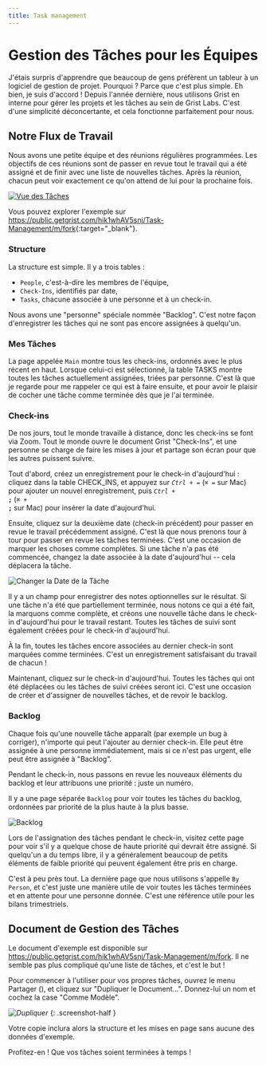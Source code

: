 ```yaml
---
title: Task management
---
```


# Gestion des Tâches pour les Équipes

J'étais surpris d'apprendre que beaucoup de gens préfèrent un tableur à un logiciel de gestion de projet. Pourquoi ? Parce que c'est plus simple. Eh bien, je suis d'accord ! Depuis l'année dernière, nous utilisons Grist en interne pour gérer les projets et les tâches au sein de Grist Labs. C'est d'une simplicité déconcertante, et cela fonctionne parfaitement pour nous.

## Notre Flux de Travail

Nous avons une petite équipe et des réunions régulières programmées. Les objectifs de ces réunions sont de passer en revue tout le travail qui a été assigné et de finir avec une liste de nouvelles tâches. Après la réunion, chacun peut voir exactement ce qu'on attend de lui pour la prochaine fois.

  [![Vue des Tâches](../examples/images/2021-01-tasks/task-view.png)](https://public.getgrist.com/hik1whAV5snj/Task-Management/m/fork)

Vous pouvez explorer l'exemple sur <https://public.getgrist.com/hik1whAV5snj/Task-Management/m/fork>{:target="\_blank"}.

### Structure

La structure est simple. Il y a trois tables :

  - `People`, c'est-à-dire les membres de l'équipe,
  - `Check-Ins`, identifiés par date,
  - `Tasks`, chacune associée à une personne et à un check-in.

Nous avons une "personne" spéciale nommée "Backlog". C'est notre façon d'enregistrer les tâches qui ne sont pas encore assignées à quelqu'un.

### Mes Tâches

La page appelée `Main` montre tous les check-ins, ordonnés avec le plus récent en haut. Lorsque celui-ci est sélectionné, la table TASKS montre toutes les tâches actuellement assignées, triées par personne. C'est là que je regarde pour me rappeler ce qui est à faire ensuite, et pour avoir le plaisir de cocher une tâche comme terminée dès que je l'ai terminée.

### Check-ins

De nos jours, tout le monde travaille à distance, donc les check-ins se font via Zoom. Tout le monde ouvre le document Grist "Check-Ins", et une personne se charge de faire les mises à jour et partage son écran pour que les autres puissent suivre.

Tout d'abord, créez un enregistrement pour le check-in d'aujourd'hui : cliquez dans la table CHECK\_INS, et appuyez sur <code class="keys">*Ctrl* + *=*</code> (<code class="keys">*⌘* *=*</code> sur Mac) pour ajouter un nouvel enregistrement, puis <code class="keys">*Ctrl* + **;**</code> (<code class="keys">*⌘* + **;**</code> sur Mac) pour insérer la date d'aujourd'hui.

Ensuite, cliquez sur la deuxième date (check-in précédent) pour passer en revue le travail précédemment assigné. C'est là que nous prenons tour à tour pour passer en revue les tâches terminées. C'est une occasion de marquer les choses comme complètes. Si une tâche n'a pas été commencée, changez la date associée à la date d'aujourd'hui -- cela déplacera la tâche.

  ![Changer la Date de la Tâche](../examples/images/2021-01-tasks/change-task-date.png)

Il y a un champ pour enregistrer des notes optionnelles sur le résultat. Si une tâche n'a été que partiellement terminée, nous notons ce qui a été fait, la marquons comme complète, et créons une nouvelle tâche dans le check-in d'aujourd'hui pour le travail restant. Toutes les tâches de suivi sont également créées pour le check-in d'aujourd'hui.

À la fin, toutes les tâches encore associées au dernier check-in sont marquées comme terminées. C'est un enregistrement satisfaisant du travail de chacun !

Maintenant, cliquez sur le check-in d'aujourd'hui. Toutes les tâches qui ont été déplacées ou les tâches de suivi créées seront ici. C'est une occasion de créer et d'assigner de nouvelles tâches, et de revoir le backlog.

### Backlog

Chaque fois qu'une nouvelle tâche apparaît (par exemple un bug à corriger), n'importe qui peut l'ajouter au dernier check-in. Elle peut être assignée à une personne immédiatement, mais si ce n'est pas urgent, elle peut être assignée à "Backlog".

Pendant le check-in, nous passons en revue les nouveaux éléments du backlog et leur attribuons une priorité : juste un numéro.

Il y a une page séparée `Backlog` pour voir toutes les tâches du backlog, ordonnées par priorité de la plus haute à la plus basse.

  ![Backlog](../examples/images/2021-01-tasks/backlog.png)

Lors de l'assignation des tâches pendant le check-in, visitez cette page pour voir s'il y a quelque chose de haute priorité qui devrait être assigné. Si quelqu'un a du temps libre, il y a généralement beaucoup de petits éléments de faible priorité qui peuvent également être pris en charge.

C'est à peu près tout. La dernière page que nous utilisons s'appelle `By Person`, et c'est juste une manière utile de voir toutes les tâches terminées et en attente pour une personne donnée. C'est une référence utile pour les bilans trimestriels.

## Document de Gestion des Tâches

Le document d'exemple est disponible sur <https://public.getgrist.com/hik1whAV5snj/Task-Management/m/fork>. Il ne semble pas plus compliqué qu'une liste de tâches, et c'est le but !

Pour commencer à l'utiliser pour vos propres tâches, ouvrez le menu Partager (<span class="grist-icon" style="--icon: var(--icon-Share)"></span>), et cliquez sur "Dupliquer le Document...". Donnez-lui un nom et cochez la case "Comme Modèle".

  <span class="screenshot-large">*![Dupliquer](../examples/images/2021-01-tasks/duplicate.png)*</span>
  {: .screenshot-half }

Votre copie inclura alors la structure et les mises en page sans aucune des données d'exemple.

Profitez-en ! Que vos tâches soient terminées à temps !

